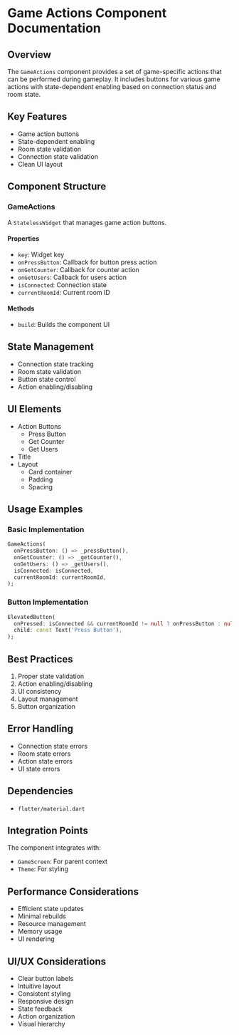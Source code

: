 # Game Actions Component Documentation

## Overview
The `GameActions` component provides a set of game-specific actions that can be performed during gameplay. It includes buttons for various game actions with state-dependent enabling based on connection status and room state.

## Key Features
- Game action buttons
- State-dependent enabling
- Room state validation
- Connection state validation
- Clean UI layout

## Component Structure

### GameActions
A `StatelessWidget` that manages game action buttons.

#### Properties
- `key`: Widget key
- `onPressButton`: Callback for button press action
- `onGetCounter`: Callback for counter action
- `onGetUsers`: Callback for users action
- `isConnected`: Connection state
- `currentRoomId`: Current room ID

#### Methods
- `build`: Builds the component UI

## State Management
- Connection state tracking
- Room state validation
- Button state control
- Action enabling/disabling

## UI Elements
- Action Buttons
  - Press Button
  - Get Counter
  - Get Users
- Title
- Layout
  - Card container
  - Padding
  - Spacing

## Usage Examples

### Basic Implementation
```dart
GameActions(
  onPressButton: () => _pressButton(),
  onGetCounter: () => _getCounter(),
  onGetUsers: () => _getUsers(),
  isConnected: isConnected,
  currentRoomId: currentRoomId,
);
```

### Button Implementation
```dart
ElevatedButton(
  onPressed: isConnected && currentRoomId != null ? onPressButton : null,
  child: const Text('Press Button'),
);
```

## Best Practices
1. Proper state validation
2. Action enabling/disabling
3. UI consistency
4. Layout management
5. Button organization

## Error Handling
- Connection state errors
- Room state errors
- Action state errors
- UI state errors

## Dependencies
- `flutter/material.dart`

## Integration Points
The component integrates with:
- `GameScreen`: For parent context
- `Theme`: For styling

## Performance Considerations
- Efficient state updates
- Minimal rebuilds
- Resource management
- Memory usage
- UI rendering

## UI/UX Considerations
- Clear button labels
- Intuitive layout
- Consistent styling
- Responsive design
- State feedback
- Action organization
- Visual hierarchy 
